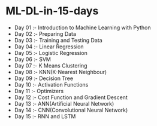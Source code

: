 # ML-DL-in-15-days
- Day 01 :- Introduction to Machine Learning with Python
- Day 02 :- Preparing Data
- Day 03 :- Training and Testing Data
- Day 04 :- Linear Regression
- Day 05 :- Logistic Regression
- Day 06 :- SVM
- Day 07 :- K Means Clustering
- Day 08 :- KNN(K-Nearest Neighbour)
- Day 09 :- Decision Tree
- Day 10 :- Activation Functions
- Day 11 :- Optimizers
- Day 12 :- Cost Function and Gradient Descent
- Day 13 :- ANN(Artificial Neural Network)
- Day 14 :- CNN(Convolutional Neural Network)
- Day 15 :- RNN and LSTM
